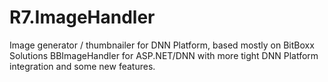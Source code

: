 R7.ImageHandler
===============

Image generator / thumbnailer for DNN Platform, based mostly on BitBoxx Solutions BBImageHandler for ASP.NET/DNN with more tight DNN Platform integration and some new features.

